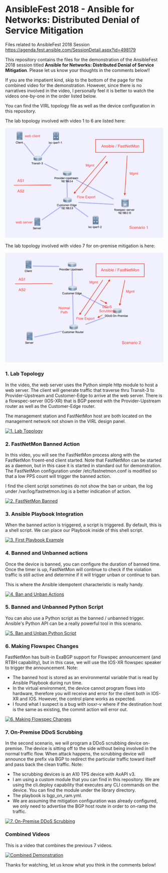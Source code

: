 # AnsibleFest 2018 - Ansible for Networks: Distributed Denial of Service Mitigation
Files related to AnsibleFest 2018 Session https://agenda.fest.ansible.com/SessionDetail.aspx?id=498179

This repository contains the files for the demonstration of the AnsibleFest 2018 session titled **Ansible for Networks: Distributed Denial of Service Mitigation**. Please let us know your thoughts in the comments below!!

If you are the impatient kind, skip to the bottom of the page for the combined video for the demonstration. However, since there is no narratives involved in the video, I personally feel it is better to watch the videos one-by-one in the order listed below. 

You can find the VIRL topology file as well as the device configuration in this repository. 

The lab topology involved with video 1 to 6 are listed here: 

![alt text](https://github.com/a10networks/ansiblefest2018/blob/master/Topology_Scenario_1.png "Topology 1")

The lab topology involved with video 7 for on-premise mitigation is here: 

![alt text](https://github.com/a10networks/ansiblefest2018/blob/master/Topology_Scenario_2.png "Topology 1")

### 1. Lab Topology

In the video, the web server uses the Python simple http module to host a web server. The client will generate traffic that traverse thru Transit-3 to Provider-Upstream and Customer-Edge to arrive at the web server. There is a flowspec-server (IOS-XR) that is BGP peered with the Provider-Upstream router as well as the Customer-Edge router. 

The management station and FastNetMon host are both located on the management network not shown in the VIRL design panel. 

[![1. Lab Topology](https://img.youtube.com/vi/3dcADc2G4lA/0.jpg)](https://www.youtube.com/watch?v=3dcADc2G4lA&index=9&t=0s&list=PLAaTeRWIM_wsuW1jO0BE9gbZvvgqDZTIK)

### 2. FastNetMon Banned Action

In this video, you will see the FastNetMon process along with the FastNetMon froent-end client started. Note that FastNetMon can be started as a daemon, but in this case it is started in standard out for demonstration. The FastNetMon configuration under /etc/fastnetmon.conf is modified so that a low PPS count will trigger the banned action. 

I find the client script sometimes do not show the ban or unban, the log under /var/log/fastnetmon.log is a better indication of action. 

[![2. FastNetMon Banned](https://img.youtube.com/vi/gc-q1qqJOtw/0.jpg)](https://www.youtube.com/watch?v=gc-q1qqJOtw&index=8&t=0s&list=PLAaTeRWIM_wsuW1jO0BE9gbZvvgqDZTIK)

### 3. Ansible Playbook Integration

When the banned action is triggered, a script is triggered. By default, this is a shell script. We can place our Playbook inside of this shell script. 

[![3. First Playbook Example](https://img.youtube.com/vi/o-4LIdZchDA/0.jpg)](https://www.youtube.com/watch?v=o-4LIdZchDA&index=7&t=0s&list=PLAaTeRWIM_wsuW1jO0BE9gbZvvgqDZTIK)

### 4. Banned and Unbanned actions

Once the device is banned, you can configure the duration of banned time. Once the timer is up, FastNetMon will continue to check if the violation traffic is still active and determine if it will trigger unban or continue to ban. 

This is where the Ansible idempotent characteristic is really handy. 

[![4. Ban and Unban Actions](https://img.youtube.com/vi/nHwlOupS-gc/0.jpg)](https://www.youtube.com/watch?v=nHwlOupS-gc&index=6&t=0s&list=PLAaTeRWIM_wsuW1jO0BE9gbZvvgqDZTIK)

### 5. Banned and Unbanned Python Script

You can also use a Python script as the banned / unbanned trigger. Ansible's Python API can be a really powerful tool in this scenario. 

[![5. Ban and Unban Python Script](https://img.youtube.com/vi/upiS8cbs2T0/0.jpg)](https://www.youtube.com/watch?v=upiS8cbs2T0&index=5&t=0s&list=PLAaTeRWIM_wsuW1jO0BE9gbZvvgqDZTIK)

### 6. Making Flowspec Changes

FastNetMon has built-in ExaBGP support for Flowspec announcement (and RTBH capability), but in this case, we will use the IOS-XR flowspec speaker to trigger the announcement. Note: 

- The banned host is stored as an environmental variable that is read by Ansible Playbook during run time. 
- In the virtual environment, the device cannot program flows into hardware, therefore you will receive and error for the client both in IOS-XR and IOS. However, the control plane works as expected. 
- I found what I suspect is a bug with iosxr-v where if the destination host is the same as existing, the commit action will error out. 

[![6. Making Flowspec Changes](https://img.youtube.com/vi/U2gFGwh718I/0.jpg)](https://www.youtube.com/watch?v=U2gFGwh718I&index=4&t=0s&list=PLAaTeRWIM_wsuW1jO0BE9gbZvvgqDZTIK)

### 7. On-Premise DDoS Scrubbing 

In the second scenario, we will program a DDoS scrubbing device on-premise. The device is sitting off to the side without being involved in the normal traffic flow. When attack happens, the scrubbing device will announce the prefix via BGP to redirect the particular traffic toward itself and pass back the clean traffic. Note: 

- The scrubbing devices is an A10 TPS device with AxAPI v3. 
- I am using a custom module that you can find in this repository. We are using the cli.deploy capability that executes any CLI commands on the device. You can find the module under the library directory. 
- The playbook is bgp_on_ram.yml. 
- We are assuming the mitigation configuration was already configured, we only need to advertise the BGP host route in order to on-ramp the traffic. 

[![7. On-Premise DDoS Scrubbing](https://img.youtube.com/vi/ITQdyr549pw/0.jpg)](https://www.youtube.com/watch?v=ITQdyr549pw&index=3&t=0s&list=PLAaTeRWIM_wsuW1jO0BE9gbZvvgqDZTIK)


### Combined Videos

This is a video that combines the previous 7 videos. 

[![Combined Demonstration](https://img.youtube.com/vi/Y1kvwbRZKI4/0.jpg)](https://www.youtube.com/watch?v=Y1kvwbRZKI4&index=2&t=0s&list=PLAaTeRWIM_wsuW1jO0BE9gbZvvgqDZTIK)


Thanks for watching, let us know what you think in the comments below! 


